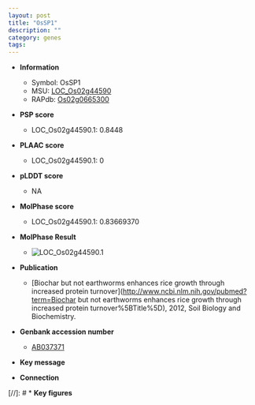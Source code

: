 ```yaml
---
layout: post
title: "OsSP1"
description: ""
category: genes
tags: 
---
```


* **Information**  
    + Symbol: OsSP1  
    + MSU: [LOC_Os02g44590](http://rice.plantbiology.msu.edu/cgi-bin/ORF_infopage.cgi?orf=LOC_Os02g44590)  
    + RAPdb: [Os02g0665300](http://rapdb.dna.affrc.go.jp/viewer/gbrowse_details/irgsp1?name=Os02g0665300)  

* **PSP score**  
    + LOC_Os02g44590.1: 0.8448 

* **PLAAC score**  
    + LOC_Os02g44590.1: 0 

* **pLDDT score**
    + NA


* **MolPhase score**
    + LOC_Os02g44590.1: 0.83669370

* **MolPhase Result**
    + ![LOC_Os02g44590.1](https://304243504.github.io/Pictures/LOC_Os02g/LOC_Os02g44590.1.png)

* **Publication**  
    + [Biochar but not earthworms enhances rice growth through increased protein turnover](http://www.ncbi.nlm.nih.gov/pubmed?term=Biochar but not earthworms enhances rice growth through increased protein turnover%5BTitle%5D), 2012, Soil Biology and Biochemistry.

* **Genbank accession number**  
    + [AB037371](http://www.ncbi.nlm.nih.gov/nuccore/AB037371)

* **Key message**  

* **Connection**  

[//]: # * **Key figures**  



